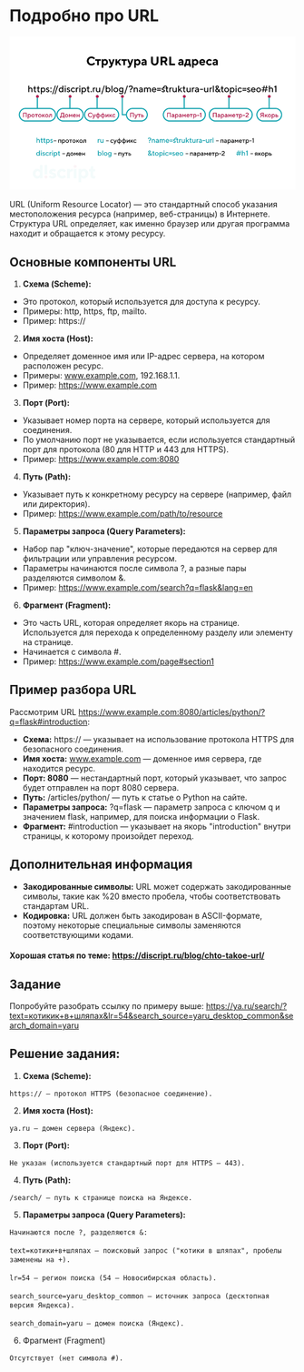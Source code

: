 # Подробно про URL
<img src="/FLASK_module_8/Lesson_2/image/8.1.1.png" alt="Структура URL адреса">

URL (Uniform Resource Locator) — это стандартный способ указания местоположения ресурса (например, веб-страницы) в Интернете. Структура URL определяет, как именно браузер или другая программа находит и обращается к этому ресурсу.

## Основные компоненты URL
1. **Схема (Scheme):**

- Это протокол, который используется для доступа к ресурсу.
- Примеры: http, https, ftp, mailto.
- Пример: https://
2. **Имя хоста (Host):**

- Определяет доменное имя или IP-адрес сервера, на котором расположен ресурс.
- Примеры: www.example.com, 192.168.1.1.
- Пример: https://www.example.com
3. **Порт (Port):**

- Указывает номер порта на сервере, который используется для соединения.
- По умолчанию порт не указывается, если используется стандартный порт для протокола (80 для HTTP и 443 для HTTPS).
- Пример: https://www.example.com:8080
4. **Путь (Path):**

- Указывает путь к конкретному ресурсу на сервере (например, файл или директория).
- Пример: https://www.example.com/path/to/resource
5. **Параметры запроса (Query Parameters):**

- Набор пар "ключ-значение", которые передаются на сервер для фильтрации или управления ресурсом.
- Параметры начинаются после символа ?, а разные пары разделяются символом &.
- Пример: https://www.example.com/search?q=flask&lang=en
6. **Фрагмент (Fragment):**

- Это часть URL, которая определяет якорь на странице. Используется для перехода к определенному разделу или элементу на странице.
- Начинается с символа #.
- Пример: https://www.example.com/page#section1

## Пример разбора URL
Рассмотрим URL https://www.example.com:8080/articles/python/?q=flask#introduction:

- **Схема:** https:// — указывает на использование протокола HTTPS для безопасного соединения.
- **Имя хоста:** www.example.com — доменное имя сервера, где находится ресурс.
- **Порт: 8080** — нестандартный порт, который указывает, что запрос будет отправлен на порт 8080 сервера.
- **Путь:** /articles/python/ — путь к статье о Python на сайте.
- **Параметры запроса:** ?q=flask — параметр запроса с ключом q и значением flask, например, для поиска информации о Flask.
- **Фрагмент:** #introduction — указывает на якорь "introduction" внутри страницы, к которому произойдет переход.
## Дополнительная информация
- **Закодированные символы:** URL может содержать закодированные символы, такие как %20 вместо пробела, чтобы соответствовать стандартам URL.
- **Кодировка:** URL должен быть закодирован в ASCII-формате, поэтому некоторые специальные символы заменяются соответствующими кодами.

#### Хорошая статья по теме: https://discript.ru/blog/chto-takoe-url/

## Задание
Попробуйте разобрать ссылку по примеру выше: https://ya.ru/search/?text=котикик+в+шляпах&lr=54&search_source=yaru_desktop_common&search_domain=yaru

## Решение задания:

1. **Схема (Scheme):**
```
https:// – протокол HTTPS (безопасное соединение).
```
2. **Имя хоста (Host):**
```
ya.ru – домен сервера (Яндекс).
```
3. **Порт (Port):**
```
Не указан (используется стандартный порт для HTTPS – 443).
```
4. **Путь (Path):**
```
/search/ – путь к странице поиска на Яндексе.
```
5. **Параметры запроса (Query Parameters):**
```
Начинаются после ?, разделяются &:

text=котики+в+шляпах – поисковый запрос ("котики в шляпах", пробелы заменены на +).

lr=54 – регион поиска (54 – Новосибирская область).

search_source=yaru_desktop_common – источник запроса (десктопная версия Яндекса).

search_domain=yaru – домен поиска (Яндекс).
```
6. Фрагмент (Fragment)
```
Отсутствует (нет символа #).
```